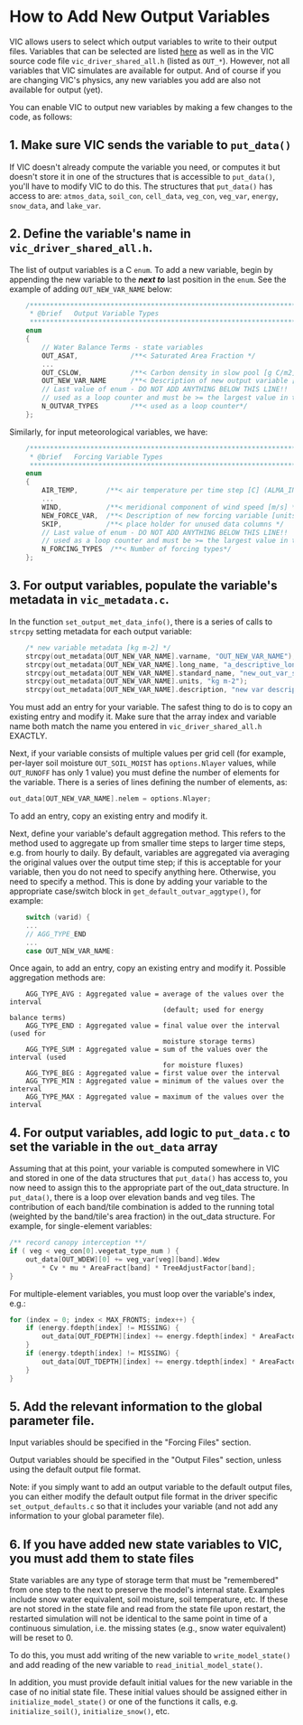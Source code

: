 # How to Add New Output Variables

VIC allows users to select which output variables to write to their output files. Variables that can be selected are listed [here](OutputVarList.md) as well as in the VIC source code file `vic_driver_shared_all.h` (listed as `OUT_*`). However, not all variables that VIC simulates are available for output. And of course if you are changing VIC's physics, any new variables you add are also not available for output (yet).

You can enable VIC to output new variables by making a few changes to the code, as follows:

## 1. Make sure VIC sends the variable to `put_data()`

If VIC doesn't already compute the variable you need, or computes it but doesn't store it in one of the structures that is accessible to `put_data()`, you'll have to modify VIC to do this. The structures that `put_data()` has access to are: `atmos_data`, `soil_con`, `cell_data`, `veg_con`, `veg_var`, `energy`, `snow_data`, and `lake_var`.  

## 2. Define the variable's name in `vic_driver_shared_all.h`.

The list of output variables is a C `enum`.  To add a new variable, begin by appending the new variable to the ***next to*** last position in the `enum`. See the example of adding `OUT_NEW_VAR_NAME` below:

```C
    /******************************************************************************
     * @brief   Output Variable Types
     *****************************************************************************/
    enum
    {
        // Water Balance Terms - state variables
        OUT_ASAT,             /**< Saturated Area Fraction */
        ...
        OUT_CSLOW,            /**< Carbon density in slow pool [g C/m2] */
        OUT_NEW_VAR_NAME      /**< Description of new output variable [units] */
        // Last value of enum - DO NOT ADD ANYTHING BELOW THIS LINE!!
        // used as a loop counter and must be >= the largest value in this enum
        N_OUTVAR_TYPES        /**< used as a loop counter*/
    };
```

Similarly, for input meteorological variables, we have:

```C
    /******************************************************************************
     * @brief   Forcing Variable Types
     *****************************************************************************/
    enum
    {
        AIR_TEMP,       /**< air temperature per time step [C] (ALMA_INPUT: [K]) */
        ...
        WIND,           /**< meridional component of wind speed [m/s] */
        NEW_FORCE_VAR,  /**< Description of new forcing variable [units] */
        SKIP,           /**< place holder for unused data columns */
        // Last value of enum - DO NOT ADD ANYTHING BELOW THIS LINE!!
        // used as a loop counter and must be >= the largest value in this enum
        N_FORCING_TYPES  /**< Number of forcing types*/
    };
```

## 3. For output variables, populate the variable's metadata in `vic_metadata.c`.

In the function `set_output_met_data_info()`, there is a series of calls to `strcpy` setting metadata for each output variable:

```C
    /* new variable metadata [kg m-2] */
    strcpy(out_metadata[OUT_NEW_VAR_NAME].varname, "OUT_NEW_VAR_NAME");
    strcpy(out_metadata[OUT_NEW_VAR_NAME].long_name, "a_descriptive_long_name");
    strcpy(out_metadata[OUT_NEW_VAR_NAME].standard_name, "new_out_var_std_name");
    strcpy(out_metadata[OUT_NEW_VAR_NAME].units, "kg m-2");
    strcpy(out_metadata[OUT_NEW_VAR_NAME].description, "new var description");
```

You must add an entry for your variable. The safest thing to do is to copy an existing entry and modify it. Make sure that the array index and variable name both match the name you entered in `vic_driver_shared_all.h` EXACTLY.

Next, if your variable consists of multiple values per grid cell (for example, per-layer soil moisture `OUT_SOIL_MOIST` has `options.Nlayer` values, while `OUT_RUNOFF` has only 1 value) you must define the number of elements for the variable. There is a series of lines defining the number of elements, as:

```C
out_data[OUT_NEW_VAR_NAME].nelem = options.Nlayer;
```

To add an entry, copy an existing entry and modify it.

Next, define your variable's default aggregation method. This refers to the method used to aggregate up from smaller time steps to larger time steps, e.g. from hourly to daily. By default, variables are aggregated via averaging the original values over the output time step; if this is acceptable for your variable, then you do not need to specify anything here. Otherwise, you need to specify a method. This is done by adding your variable to the appropriate case/switch block in `get_default_outvar_aggtype()`, for example:

```C
    switch (varid) {
    ...
    // AGG_TYPE_END
    ...
    case OUT_NEW_VAR_NAME:
```

Once again, to add an entry, copy an existing entry and modify it. Possible aggregation methods are:

```Shell
    AGG_TYPE_AVG : Aggregated value = average of the values over the interval
                                      (default; used for energy balance terms)
    AGG_TYPE_END : Aggregated value = final value over the interval (used for
                                      moisture storage terms)
    AGG_TYPE_SUM : Aggregated value = sum of the values over the interval (used
                                      for moisture fluxes)
    AGG_TYPE_BEG : Aggregated value = first value over the interval
    AGG_TYPE_MIN : Aggregated value = minimum of the values over the interval
    AGG_TYPE_MAX : Aggregated value = maximum of the values over the interval
```

## 4. For output variables, add logic to `put_data.c` to set the variable in the `out_data` array

Assuming that at this point, your variable is computed somewhere in VIC and stored in one of the data structures that `put_data()` has access to, you now need to assign this to the appropriate part of the out_data structure. In `put_data()`, there is a loop over elevation bands and veg tiles. The contribution of each band/tile combination is added to the running total (weighted by the band/tile's area fraction) in the out_data structure. For example, for single-element variables:

```C
/** record canopy interception **/
if ( veg < veg_con[0].vegetat_type_num ) {
    out_data[OUT_WDEW][0] += veg_var[veg][band].Wdew
        * Cv * mu * AreaFract[band] * TreeAdjustFactor[band];
}

```

For multiple-element variables, you must loop over the variable's index, e.g.:

```C
for (index = 0; index < MAX_FRONTS; index++) {
    if (energy.fdepth[index] != MISSING) {
        out_data[OUT_FDEPTH][index] += energy.fdepth[index] * AreaFactor * CM_PER_M;
    }
    if (energy.tdepth[index] != MISSING) {
        out_data[OUT_TDEPTH][index] += energy.tdepth[index] * AreaFactor * CM_PER_M;
    }
}
```

## 5. Add the relevant information to the global parameter file.

Input variables should be specified in the "Forcing Files" section.

Output variables should be specified in the "Output Files" section, unless using the default output file format.

Note: if you simply want to add an output variable to the default output files, you can either modify the default output file format in the driver specific `set_output_defaults.c` so that it includes your variable (and not add any information to your global parameter file).

## 6. If you have added new state variables to VIC, you must add them to state files

State variables are any type of storage term that must be "remembered" from one step to the next to preserve the model's internal state. Examples include snow water equivalent, soil moisture, soil temperature, etc. If these are not stored in the state file and read from the state file upon restart, the restarted simulation will not be identical to the same point in time of a continuous simulation, i.e. the missing states (e.g., snow water equivalent) will be reset to 0.

To do this, you must add writing of the new variable to `write_model_state()` and add reading of the new variable to `read_initial_model_state()`.

In addition, you must provide default initial values for the new variable in the case of no initial state file. These initial values should be assigned either in `initialize_model_state()` or one of the functions it calls, e.g. `initialize_soil()`, `initialize_snow()`, etc.
